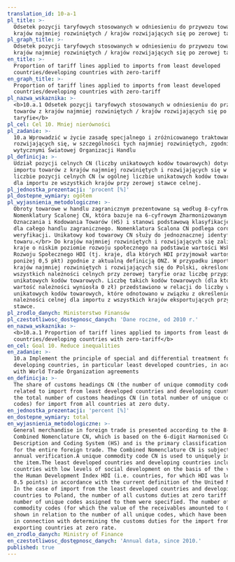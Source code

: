 ```yaml
---
translation_id: 10-a-1
pl_title: >-
  Odsetek pozycji taryfowych stosowanych w odniesieniu do przywozu towarów z
  krajów najmniej rozwiniętych / krajów rozwijających się po zerowej taryfie
pl_graph_title: >-
  Odsetek pozycji taryfowych stosowanych w odniesieniu do przywozu towarów z
  krajów najmniej rozwiniętych / krajów rozwijających się po zerowej taryfie
en_title: >-
  Proportion of tariff lines applied to imports from least developed
  countries/developing countries with zero-tariff
en_graph_title: >-
  Proportion of tariff lines applied to imports from least developed
  countries/developing countries with zero-tariff
pl_nazwa_wskaznika: >-
  <b>10.a.1 Odsetek pozycji taryfowych stosowanych w odniesieniu do przywozu
  towarów z krajów najmniej rozwiniętych / krajów rozwijających się po zerowej
  taryfie</b>
pl_cel: Cel 10. Mniej nierówności
pl_zadanie: >-
  10.a Wprowadzić w życie zasadę specjalnego i zróżnicowanego traktowania krajów
  rozwijających się, w szczególności tych najmniej rozwiniętych, zgodnie z
  wytycznymi Światowej Organizacji Handlu
pl_definicja: >-
  Udział pozycji celnych CN (liczby unikatowych kodów towarowych) dotyczących
  importu towarów z krajów najmniej rozwiniętych i rozwijających się w ogólnej
  liczbie pozycji celnych CN (w ogólnej liczbie unikatowych kodów towarowych)
  dla importu ze wszystkich krajów przy zerowej stawce celnej.
pl_jednostka_prezentacji: 'procent [%]'
pl_dostepne_wymiary: ogółem
pl_wyjasnienia_metodologiczne: >-
  Obroty towarowe w handlu zagranicznym prezentowane są według 8-cyfrowej
  Nomenklatury Scalonej CN, która bazuje na 6-cyfrowym Zharmonizowanym Systemie
  Oznaczania i Kodowania Towarów (HS) i stanowi podstawową klasyfikację towarową
  dla całego handlu zagranicznego. Nomenklatura Scalona CN podlega corocznej
  weryfikacji. Unikatowy kod towarowy CN służy do jednoznacznej identyfikacji
  towaru.</br> Do krajów najmniej rozwiniętych i rozwijających się zaliczono
  kraje o niskim poziomie rozwoju społecznego na podstawie wartości Wskaźnika
  Rozwoju Społecznego HDI (tj. kraje, dla których HDI przyjmował wartości
  poniżej 0,5 pkt) zgodnie z aktualną definicją ONZ. W przypadku importu z grupy
  krajów najmniej rozwiniętych i rozwijających się do Polski, określono liczbę
  wszystkich należności celnych przy zerowej taryfie oraz liczbę przypisanym im
  unikatowych kodów towarowych. Liczbę takich kodów towarowych (dla których
  wartość należności wyniosła 0 zł) przedstawiono w relacji do liczby wszystkich
  unikatowych kodów towarowych, które odnotowano w związku z określeniem
  należności celnej dla importu z wszystkich krajów eksportujących przy zerowej
  stawce.
pl_zrodlo_danych: Ministerstwo Finansów
pl_czestotliwosc_dostępnosc_danych: 'Dane roczne, od 2010 r.'
en_nazwa_wskaznika: >-
  <b>10.a.1 Proportion of tariff lines applied to imports from least developed
  countries/developing countries with zero-tariff</b>
en_cel: Goal 10. Reduce inequalities
en_zadanie: >-
  10.a Implement the principle of special and differential treatment for
  developing countries, in particular least developed countries, in accordance
  with World Trade Organization agreements
en_definicja: >-
  The share of customs headings CN (the number of unique commodity codes)
  related to import from least developed countries and developing countries in
  the total number of customs headings CN (in total number of unique commodity
  codes) for import from all countries at zero duty.
en_jednostka_prezentacji: 'percent [%]'
en_dostepne_wymiary: total
en_wyjasnienia_metodologiczne: >-
  General merchandise in foreign trade is presented according to the 8-digit
  Combined Nomenclature CN, which is based on the 6-digit Harmonised Commodity
  Description and Coding System (HS) and is the primary classification of goods
  for the entire foreign trade. The Combined Nomenclature CN is subject to
  annual verification.A unique commodity code CN is used to uniquely identify
  the item.The least developed countries and developing countries include
  countries with low levels of social development on the basis of the value of
  the Human Development Index HDI (i.e. countries, for which HDI was less than
  0.5 points) in accordance with the current definition of the United Nations.
  In the case of import from the least developed countries and developing
  countries to Poland, the number of all customs duties at zero tariff and the
  number of unique codes assigned to them were specified. The number of such
  commodity codes (for which the value of the receivables amounted to 0 zl) is
  shown in relation to the number of all unique codes, which have been reported
  in connection with determining the customs duties for the import from all
  exporting countries at zero rate.
en_zrodlo_danych: Ministry of Finance
en_czestotliwosc_dostępnosc_danych: 'Annual data, since 2010.'
published: true
---
```

